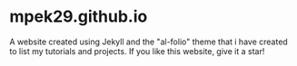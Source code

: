 # mpek29.github.io
A website created using Jekyll and the "al-folio" theme that i have created to list my tutorials and projects.
If you like this website, give it a star!

